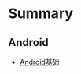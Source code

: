 # Summary

## Android

- [Android基础](https://github.com/ironspf/Summary/blob/master/Android/basic.md)

